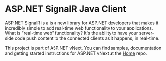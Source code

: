 ASP.NET SignalR Java Client
========

ASP.NET SignalR is a is a new library for ASP.NET developers that makes it incredibly simple to add real-time web functionality to your applications. What is "real-time web" functionality? It's the ability to have your server-side code push content to the connected clients as it happens, in real-time.

This project is part of ASP.NET vNext. You can find samples, documentation and getting started instructions for ASP.NET vNext at the [Home](https://github.com/aspnet/home) repo.
